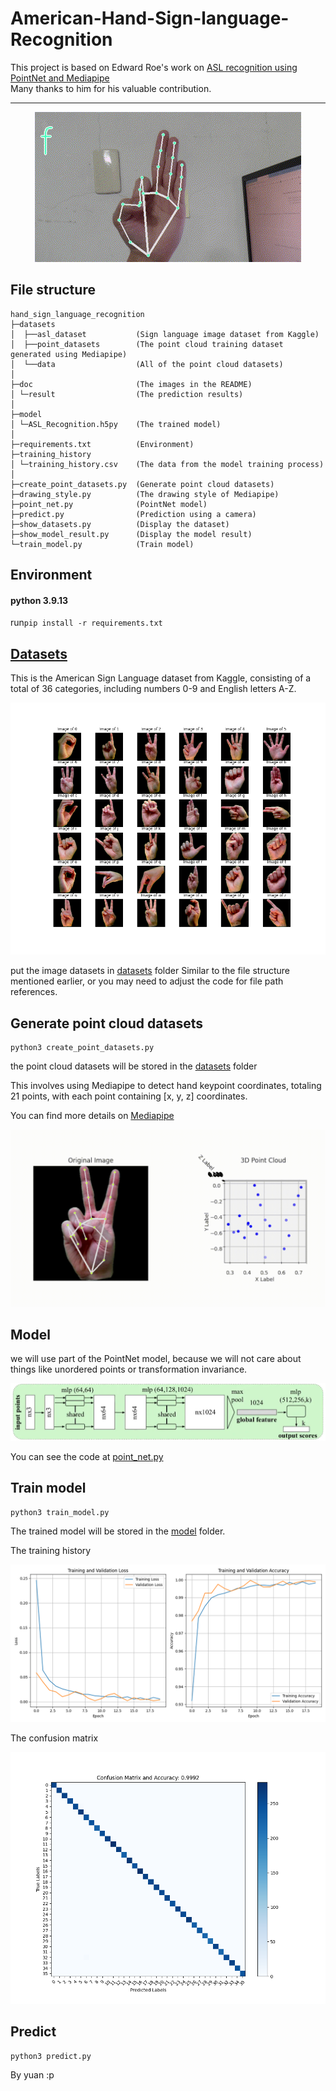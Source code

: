 # American-Hand-Sign-language-Recognition
This project is based on Edward Roe's work on [ASL recognition using PointNet and Mediapipe](https://medium.com/@er_95882/asl-recognition-using-pointnet-and-mediapipe-f2efda78d089)  
Many thanks to him for his valuable contribution.

---

<p align="center">
  <img src="https://github.com/yuan-0816/american-hand-sign-language-recognition/blob/main/doc/demo.gif" />
</p>

## File structure
```commandline
hand_sign_language_recognition
├─datasets              
│  ├──asl_dataset           (Sign language image dataset from Kaggle)
│  ├──point_datasets        (The point cloud training dataset generated using Mediapipe)
│  └──data                  (All of the point cloud datasets)
│
├─doc                       (The images in the README)
│ └─result                  (The prediction results)
│
├─model                             
│ └─ASL_Recognition.h5py    (The trained model)
│
├─requirements.txt          (Environment)
├─training_history
│ └─training_history.csv    (The data from the model training process)
│
├─create_point_datasets.py  (Generate point cloud datasets)
├─drawing_style.py          (The drawing style of Mediapipe)
├─point_net.py              (PointNet model)
├─predict.py                (Prediction using a camera)
├─show_datasets.py          (Display the dataset)
├─show_model_result.py      (Display the model result)
└─train_model.py            (Train model)
```


## Environment
#### python 3.9.13

run```pip install -r requirements.txt``` 

## [Datasets](https://www.kaggle.com/datasets/ayuraj/asl-dataset/data)
This is the American Sign Language dataset from Kaggle, consisting of a total of 36 categories, including numbers 0-9 and English letters A-Z.

![](https://github.com/yuan-0816/american-hand-sign-language-recognition/blob/main/doc/result/all_image.png)

put the image datasets in [datasets](https://github.com/yuan-0816/american-hand-sign-language-recognition/tree/main/datasets/data) folder
Similar to the file structure mentioned earlier, or you may need to adjust the code for file path references.

## Generate point cloud datasets
```commandline
python3 create_point_datasets.py
```
the point cloud datasets will be stored in the [datasets](https://github.com/yuan-0816/american-hand-sign-language-recognition/tree/main/datasets/data) folder

This involves using Mediapipe to detect hand keypoint coordinates, 
totaling 21 points, with each point containing [x, y, z] coordinates.  

You can find more details on [Mediapipe](https://developers.google.com/mediapipe/solutions/vision/hand_landmarker)  

<p align="center">
  <img src="https://github.com/yuan-0816/american-hand-sign-language-recognition/blob/main/doc/result/3D_point.gif" />
</p>
  
## Model 
we will use part of the PointNet model, because we will not care about things like unordered points or transformation invariance.  

<p align="center">
  <img src="https://github.com/yuan-0816/american-hand-sign-language-recognition/blob/main/doc/easy_pointnet.png" />
</p>

You can see the code at [point_net.py](https://github.com/yuan-0816/american-hand-sign-language-recognition/blob/main/point_net.py) 


## Train model

```commandline
python3 train_model.py     
```

The trained model will be stored in the [model](https://github.com/yuan-0816/american-hand-sign-language-recognition/tree/main/model/ASL_Recognition.h5py) folder.

The training history  

<p align="center">
  <img src="https://github.com/yuan-0816/american-hand-sign-language-recognition/blob/main/doc/result/training_history.png" />
</p>

The confusion matrix  

<p align="center">
  <img src="https://github.com/yuan-0816/american-hand-sign-language-recognition/blob/main/doc/result/confusion_matrix.png" />
</p>

## Predict
```commandline
python3 predict.py  
```

By yuan :p



